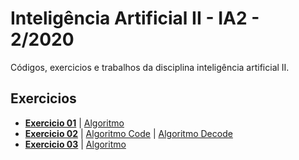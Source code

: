 Inteligência Artificial II - IA2 - 2/2020
============
Códigos, exercicios e trabalhos da disciplina inteligência artificial II.

## Exercicios

- **[Exercicio 01](./textos/exercicio01.md)**  | [Algoritmo](./algoritmos/AG/NewPop.py)
- **[Exercicio 02](./textos/exercicio02.md)**  | [Algoritmo Code](./algoritmos/AG/Code.py) | [Algoritmo Decode](./algoritmos/AG/Decode.py)
- **[Exercicio 03](./textos/exercicio03.md)**  | [Algoritmo](./algoritmos/AG/Fitness.py)
